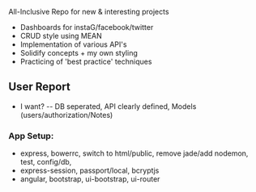 All-Inclusive Repo for new & interesting projects

- Dashboards for instaG/facebook/twitter
- CRUD style using MEAN 
- Implementation of various API's
- Solidify concepts + my own styling
- Practicing of 'best practice' techniques 

## User Report
- I want?  -- DB seperated, API clearly defined, Models (users/authorization/Notes) 

### App Setup:
- express, bowerrc, switch to html/public, remove jade/add nodemon, test, config/db, 
- express-session, passport/local, bcryptjs
- angular, bootstrap, ui-bootstrap, ui-router
